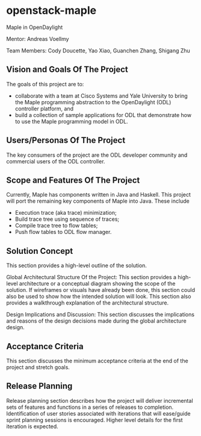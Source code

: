 # openstack-maple
Maple in OpenDaylight

Mentor: Andreas Voellmy

Team Members: Cody Doucette, Yao Xiao, Guanchen Zhang, Shigang Zhu

## Vision and Goals Of The Project
The goals of this project are to:
 * collaborate with a team at Cisco Systems and Yale University to bring the
   Maple programming abstraction to the OpenDaylight (ODL) controller platform, and
 * build a collection of sample applications for ODL that demonstrate how to use
   the Maple programming model in ODL. 

## Users/Personas Of The Project
The key consumers of the project are the ODL developer community and commercial
users of the ODL controller.

## Scope and Features Of The Project
Currently, Maple has components written in Java and Haskell. This project will
port the remaining key components of Maple into Java. These include
 * Execution trace (aka trace) minimization;
 * Build trace tree using sequence of traces;
 * Compile trace tree to flow tables;
 * Push flow tables to ODL flow manager.

## Solution Concept
This section provides a high-level outline of the solution.

Global Architectural Structure Of the Project:
This section provides a high-level architecture or a conceptual diagram showing the scope of the solution. If wireframes or visuals have already been done, this section could also be used to show how the intended solution will look. This section also provides a walkthrough explanation of the architectural structure.

Design Implications and Discussion:
This section discusses the implications and reasons of the design decisions made during the global architecture design.

## Acceptance Criteria
This section discusses the minimum acceptance criteria at the end of the project and stretch goals.

## Release Planning
Release planning section describes how the project will deliver incremental sets of features and functions in a series of releases to completion. Identification of user stories associated with iterations that will ease/guide sprint planning sessions is encouraged. Higher level details for the first iteration is expected.

